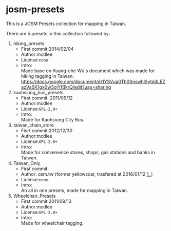 # josm-presets
This is a JOSM Presets collection for mapping in Taiwan.

There are 5 presets in this collection followed by:
1. hiking_presets  
	 * First commit:2014/02/04  
	 * Author:mcdlee  
	 * License:`none`  
	 * Intro:  
		Made base on Kuang-che Wu's document which was made for hiking tagging in Taiwan:  
		<https://docs.google.com/document/d/1YSVua0Th0SnswhlSytddLEZazVaSK1gx0w3ojYfBkrQ/edit?usp=sharing>  
1. kaohsiung_bus_presets  
	* First commit: 2011/09/12  
	* Author:mcdlee  
	* License:`GPL-2.0+`  
	* Intro:  
	Made for Kaohsiung City Bus.  
1. taiwan_chain_store  
	 * Fisrt commit:2012/12/30  
	 * Author:mcdlee  
	 * License:`GPL-2.0+`  
	 * Intro:  
		Made for convenience stores, shops, gas stations and banks in Taiwan.  
1. Taiwan_Only  
	 * First commit:  
	 * Author: osm.tw (former yellowsoar, trasfered at 2016/01/12 [1. ][1])  
	 * License:`none`  
	 * Intro:  
		An all in one presets, made for mapping in Taiwan.  
1. Wheelchair_Presets  
	 * First commit:2011/09/13  
	 * Author:mcdlee  
	 * License:`GPL-2.0+`  
	 * Intro:  
		Made for wheelchair tagging.  

[1]: https://www.facebook.com/groups/OpenStreetMap.TW/permalink/976415639090572/
